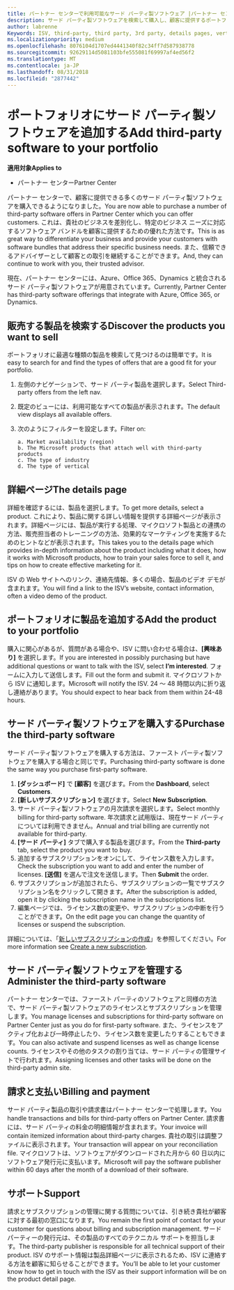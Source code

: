 ```yaml
---
title: パートナー センターで利用可能なサード パーティ製ソフトウェア |パートナー センター
description: サード パーティ製ソフトウェアを検索して購入し、顧客に提供するポートフォリオに追加することができます。
author: labrenne
Keywords: ISV, third-party, third party, 3rd party, details pages, vertical software, software publisher
ms.localizationpriority: medium
ms.openlocfilehash: 8076104d1707ed4441340f82c34ff7d587938778
ms.sourcegitcommit: 92629114d5081103bfe555081f69997af4ed56f2
ms.translationtype: MT
ms.contentlocale: ja-JP
ms.lasthandoff: 08/31/2018
ms.locfileid: "2877442"
---
```

# <a name="add-third-party-software-to-your-portfolio"></a><span data-ttu-id="75fda-103">ポートフォリオにサード パーティ製ソフトウェアを追加する</span><span class="sxs-lookup"><span data-stu-id="75fda-103">Add third-party software to your portfolio</span></span>

**<span data-ttu-id="75fda-104">適用対象</span><span class="sxs-lookup"><span data-stu-id="75fda-104">Applies to</span></span>** 

- <span data-ttu-id="75fda-105">パートナー センター</span><span class="sxs-lookup"><span data-stu-id="75fda-105">Partner Center</span></span>


<span data-ttu-id="75fda-106">パートナー センターで、顧客に提供できる多くのサード パーティ製ソフトウェアを購入できるようになりました。</span><span class="sxs-lookup"><span data-stu-id="75fda-106">You are now able to purchase a number of third-party software offers in Partner Center which you can offer customers.</span></span> <span data-ttu-id="75fda-107">これは、貴社のビジネスを差別化し、特定のビジネス ニーズに対応するソフトウェア バンドルを顧客に提供するための優れた方法です。</span><span class="sxs-lookup"><span data-stu-id="75fda-107">This is as great way to differentiate your business and provide your customers with software bundles that address their specific business needs.</span></span> <span data-ttu-id="75fda-108">また、信頼できるアドバイザーとして顧客との取引を継続することができます。</span><span class="sxs-lookup"><span data-stu-id="75fda-108">And, they can continue to work with you, their trusted advisor.</span></span>

<span data-ttu-id="75fda-109">現在、パートナー センターには、Azure、Office 365、Dynamics と統合されるサード パーティ製ソフトウェアが用意されています。</span><span class="sxs-lookup"><span data-stu-id="75fda-109">Currently, Partner Center has third-party software offerings that integrate with Azure, Office 365, or Dynamics.</span></span>

## <a name="discover-the-products-you-want-to-sell"></a><span data-ttu-id="75fda-110">販売する製品を検索する</span><span class="sxs-lookup"><span data-stu-id="75fda-110">Discover the products you want to sell</span></span>

<span data-ttu-id="75fda-111">ポートフォリオに最適な種類の製品を検索して見つけるのは簡単です。</span><span class="sxs-lookup"><span data-stu-id="75fda-111">It is easy to search for and find the types of offers that are a good fit for your portfolio.</span></span> 
1.  <span data-ttu-id="75fda-112">左側のナビゲーションで、サード パーティ製品を選択します。</span><span class="sxs-lookup"><span data-stu-id="75fda-112">Select Third-party offers from the left nav.</span></span> 
2.  <span data-ttu-id="75fda-113">既定のビューには、利用可能なすべての製品が表示されます。</span><span class="sxs-lookup"><span data-stu-id="75fda-113">The default view displays all available offers.</span></span> 
3.  <span data-ttu-id="75fda-114">次のようにフィルターを設定します。</span><span class="sxs-lookup"><span data-stu-id="75fda-114">Filter on:</span></span>

        a. Market availability (region) 
        b. The Microsoft products that attach well with third-party products  
        c. The type of industry 
        d. The type of vertical 

## <a name="the-details-page"></a><span data-ttu-id="75fda-115">詳細ページ</span><span class="sxs-lookup"><span data-stu-id="75fda-115">The details page</span></span>

<span data-ttu-id="75fda-116">詳細を確認するには、製品を選択します。</span><span class="sxs-lookup"><span data-stu-id="75fda-116">To get more details, select a product.</span></span> <span data-ttu-id="75fda-117">これにより、製品に関する詳しい情報を提供する詳細ページが表示されます。詳細ページには、製品が実行する処理、マイクロソフト製品との連携の方法、販売担当者のトレーニングの方法、効果的なマーケティングを実施するためのヒントなどが表示されます。</span><span class="sxs-lookup"><span data-stu-id="75fda-117">This takes you to the details page which provides in-depth information about the product including what it does, how it works with Microsoft products, how to train your sales force to sell it, and tips on how to create effective marketing for it.</span></span> 

<span data-ttu-id="75fda-118">ISV の Web サイトへのリンク、連絡先情報、多くの場合、製品のビデオ デモが含まれます。</span><span class="sxs-lookup"><span data-stu-id="75fda-118">You will find a link to the ISV’s website, contact information, often a video demo of the product.</span></span> 

## <a name="add-the-product-to-your-portfolio"></a><span data-ttu-id="75fda-119">ポートフォリオに製品を追加する</span><span class="sxs-lookup"><span data-stu-id="75fda-119">Add the product to your portfolio</span></span>

<span data-ttu-id="75fda-120">購入に関心があるが、質問がある場合や、ISV に問い合わせる場合は、**[興味あり]** を選択します。</span><span class="sxs-lookup"><span data-stu-id="75fda-120">If you are interested in possibly purchasing but have additional questions or want to talk with the ISV, select **I’m interested**.</span></span> <span data-ttu-id="75fda-121">フォームに入力して送信します。</span><span class="sxs-lookup"><span data-stu-id="75fda-121">Fill out the form and submit it.</span></span> <span data-ttu-id="75fda-122">マイクロソフトから ISV に通知します。</span><span class="sxs-lookup"><span data-stu-id="75fda-122">Microsoft will notify the ISV.</span></span> <span data-ttu-id="75fda-123">24 ～ 48 時間以内に折り返し連絡があります。</span><span class="sxs-lookup"><span data-stu-id="75fda-123">You should expect to hear back from them within 24-48 hours.</span></span> 

## <a name="purchase-the-third-party-software"></a><span data-ttu-id="75fda-124">サード パーティ製ソフトウェアを購入する</span><span class="sxs-lookup"><span data-stu-id="75fda-124">Purchase the third-party software</span></span>

<span data-ttu-id="75fda-125">サード パーティ製ソフトウェアを購入する方法は、ファースト パーティ製ソフトウェアを購入する場合と同じです。</span><span class="sxs-lookup"><span data-stu-id="75fda-125">Purchasing third-party software is done the same way you purchase first-party software.</span></span> 

1.  <span data-ttu-id="75fda-126">**[ダッシュボード]** で **[顧客]** を選びます。</span><span class="sxs-lookup"><span data-stu-id="75fda-126">From the **Dashboard**, select **Customers**.</span></span>
2.  <span data-ttu-id="75fda-127">**[新しいサブスクリプション]** を選びます。</span><span class="sxs-lookup"><span data-stu-id="75fda-127">Select **New Subscription**.</span></span>
3.  <span data-ttu-id="75fda-128">サード パーティ製ソフトウェアの月次請求を選択します。</span><span class="sxs-lookup"><span data-stu-id="75fda-128">Select monthly billing for third-party software.</span></span> <span data-ttu-id="75fda-129">年次請求と試用版は、現在サード パーティについては利用できません。</span><span class="sxs-lookup"><span data-stu-id="75fda-129">Annual and trial billing are currently not available for third-party.</span></span>
4.  <span data-ttu-id="75fda-130">**[サード パーティ]** タブで購入する製品を選びます。</span><span class="sxs-lookup"><span data-stu-id="75fda-130">From the **Third-party** tab, select the product you want to buy.</span></span>
5.  <span data-ttu-id="75fda-131">追加するサブスクリプションをオンにして、ライセンス数を入力します。</span><span class="sxs-lookup"><span data-stu-id="75fda-131">Check the subscription you want to add and enter the number of licenses.</span></span> <span data-ttu-id="75fda-132">
          **[送信]** を選んで注文を送信します。</span><span class="sxs-lookup"><span data-stu-id="75fda-132">Then **Submit** the order.</span></span>
6.  <span data-ttu-id="75fda-133">サブスクリプションが追加されたら、サブスクリプションの一覧でサブスクリプション名をクリックして開きます。</span><span class="sxs-lookup"><span data-stu-id="75fda-133">After the subscription is added, open it by clicking the subscription name in the subscriptions list.</span></span> 
7.  <span data-ttu-id="75fda-134">編集ページでは、ライセンス数の変更や、サブスクリプションの中断を行うことができます。</span><span class="sxs-lookup"><span data-stu-id="75fda-134">On the edit page you can change the quantity of licenses or suspend the subscription.</span></span>

<span data-ttu-id="75fda-135">詳細については、「[新しいサブスクリプションの作成](create-a-new-subscription.md)」を参照してください。</span><span class="sxs-lookup"><span data-stu-id="75fda-135">For more information see [Create a new subscription](create-a-new-subscription.md).</span></span>

## <a name="administer-the-third-party-software"></a><span data-ttu-id="75fda-136">サード パーティ製ソフトウェアを管理する</span><span class="sxs-lookup"><span data-stu-id="75fda-136">Administer the third-party software</span></span>

<span data-ttu-id="75fda-137">パートナー センターでは、ファースト パーティのソフトウェアと同様の方法で、サード パーティ製ソフトウェアのライセンスとサブスクリプションを管理します。</span><span class="sxs-lookup"><span data-stu-id="75fda-137">You manage licenses and subscriptions for third-party software on Partner Center just as you do for first-party software.</span></span> <span data-ttu-id="75fda-138">また、ライセンスをアクティブ化および一時停止したり、ライセンス数を変更したりすることもできます。</span><span class="sxs-lookup"><span data-stu-id="75fda-138">You can also activate and suspend licenses as well as change license counts.</span></span> <span data-ttu-id="75fda-139">ライセンスやその他のタスクの割り当ては、サード パーティの管理サイトで行われます。</span><span class="sxs-lookup"><span data-stu-id="75fda-139">Assigning licenses and other tasks will be done on the third-party admin site.</span></span>

## <a name="billing-and-payment"></a><span data-ttu-id="75fda-140">請求と支払い</span><span class="sxs-lookup"><span data-stu-id="75fda-140">Billing and payment</span></span>

<span data-ttu-id="75fda-141">サード パーティ製品の取引や請求書はパートナー センターで処理します。</span><span class="sxs-lookup"><span data-stu-id="75fda-141">You handle transactions and bills for third-party offers on Partner Center.</span></span> <span data-ttu-id="75fda-142">請求書には、サード パーティの料金の明細情報が含まれます。</span><span class="sxs-lookup"><span data-stu-id="75fda-142">Your invoice will contain itemized information about third-party charges.</span></span> <span data-ttu-id="75fda-143">貴社の取引は調整ファイルに表示されます。</span><span class="sxs-lookup"><span data-stu-id="75fda-143">Your transaction will appear on your reconciliation file.</span></span> <span data-ttu-id="75fda-144">マイクロソフトは、ソフトウェアがダウンロードされた月から 60 日以内にソフトウェア発行元に支払います。</span><span class="sxs-lookup"><span data-stu-id="75fda-144">Microsoft will pay the software publisher within 60 days after the month of a download of their software.</span></span> 

## <a name="support"></a><span data-ttu-id="75fda-145">サポート</span><span class="sxs-lookup"><span data-stu-id="75fda-145">Support</span></span>

<span data-ttu-id="75fda-146">請求とサブスクリプションの管理に関する質問については、引き続き貴社が顧客に対する最初の窓口になります。</span><span class="sxs-lookup"><span data-stu-id="75fda-146">You remain the first point of contact for your customer for questions about billing and subscription management.</span></span> <span data-ttu-id="75fda-147">サード パーティーの発行元は、その製品のすべてのテクニカル サポートを担当します。</span><span class="sxs-lookup"><span data-stu-id="75fda-147">The third-party publisher is responsible for all technical support of their product.</span></span> <span data-ttu-id="75fda-148">ISV のサポート情報は製品詳細ページに表示されるため、ISV に連絡する方法を顧客に知らせることができます。</span><span class="sxs-lookup"><span data-stu-id="75fda-148">You’ll be able to let your customer know how to get in touch with the ISV as their support information will be on the product detail page.</span></span>

